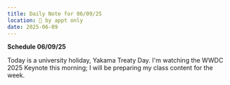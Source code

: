 ```yaml
---
title: Daily Note for 06/09/25
location: 🫥 by appt only
date: 2025-06-09
---
```

**Schedule 06/09/25**

Today is a university holiday, Yakama Treaty Day. I'm watching the WWDC 2025 Keynote this morning; I will be preparing my class content for the week.